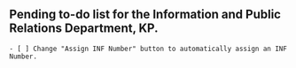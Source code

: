 ## Pending to-do list for the Information and Public Relations Department, KP.
    - [ ] Change "Assign INF Number" button to automatically assign an INF Number.
